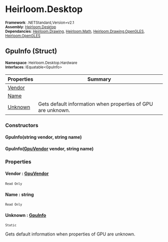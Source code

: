 # Heirloom.Desktop

<small>**Framework**: .NETStandard,Version=v2.1</small>  
<small>**Assembly**: [Heirloom.Desktop](../Heirloom.Desktop/Heirloom.Desktop.md)</small>  
<small>**Dependancies**: [Heirloom.Drawing](../Heirloom.Drawing/Heirloom.Drawing.md), [Heirloom.Math](../Heirloom.Math/Heirloom.Math.md), [Heirloom.Drawing.OpenGLES](../Heirloom.Drawing.OpenGLES/Heirloom.Drawing.OpenGLES.md), [Heirloom.OpenGLES](../Heirloom.OpenGLES/Heirloom.OpenGLES.md)</small>  

## GpuInfo (Struct)
<small>**Namespace**: Heirloom.Desktop.Hardware</sub></small>  
<small>**Interfaces**: IEquatable\<GpuInfo></small>  

| Properties | Summary |
|------------|---------|
| [Vendor](#VENA14B39A0) |  |
| [Name](#NAM5943D12B) |  |
| [Unknown](#UNKA4848C14) | Gets default information when properties of GPU are unknown. |

### Constructors

#### GpuInfo(string vendor, string name)

#### GpuInfo([GpuVendor](Heirloom.Desktop.Hardware.GpuVendor.md) vendor, string name)

### Properties

#### <a name="VENA14B39A0"></a>Vendor : [GpuVendor](Heirloom.Desktop.Hardware.GpuVendor.md)

<small>`Read Only`</small>

#### <a name="NAM5943D12B"></a>Name : string

<small>`Read Only`</small>

#### <a name="UNKA4848C14"></a>Unknown : [GpuInfo](Heirloom.Desktop.Hardware.GpuInfo.md)

<small>`Static`</small>

Gets default information when properties of GPU are unknown.


